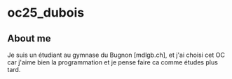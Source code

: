 # oc25_dubois

## About me
Je suis un étudiant au gymnase du Bugnon [mdlgb.ch], et j'ai choisi cet OC car j'aime bien la programmation et je pense faire ca comme études plus tard.
